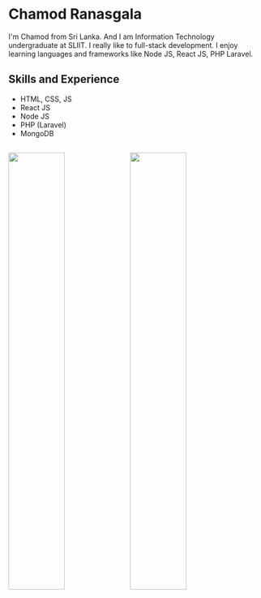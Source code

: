 # Chamod Ranasgala

I'm Chamod from Sri Lanka. And I am Information Technology undergraduate at SLIIT. I really like to full-stack development. I enjoy learning languages and frameworks like Node JS, React JS, PHP Laravel.

## Skills and Experience

- HTML, CSS, JS
- React JS
- Node JS
- PHP (Laravel)
- MongoDB

##

<img align="left" width="47%" src="https://github-readme-stats.vercel.app/api?username=chamodsanjula&theme=merko"/>

<img align="left" width="47%" src="https://github-readme-stats.vercel.app/api/top-langs/?username=chamodsanjula&layout=compact"/>
